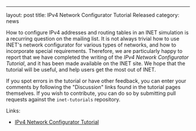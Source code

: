 ---
layout: post
title: IPv4 Network Configurator Tutorial Released
category: news

How to configure IPv4 addresses and routing tables in an INET simulation
is a recurring question on the mailing list. It is not always trivial
how to use INET's network configurator for various types of networks,
and how to incorporate special requirements. Therefore, we are particularly happy
to report that we have completed the writing of the
*IPv4 Network Configurator Tutorial*, and it has been made available
on the INET site. We hope that the tutorial will be useful, and help
users get the most out of INET.

If you spot errors in the tutorial or have other feedback, you can
enter your comments by following the "Discussion" links found in the
tutorial pages themselves. If you wish to contribute, you can do so
by submitting pull requests against the `inet-tutorials` repository.

Links:
* [IPv4 Network Configurator Tutorial](https://inet.omnetpp.org/docs/tutorials/configurator/doc/)